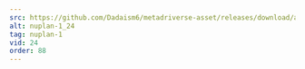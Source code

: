 ```yaml
---
src: https://github.com/Dadaism6/metadriverse-asset/releases/download/assetsv1.0.2/nuplan-1_24.mp4
alt: nuplan-1_24
tag: nuplan-1
vid: 24
order: 88
---
```

